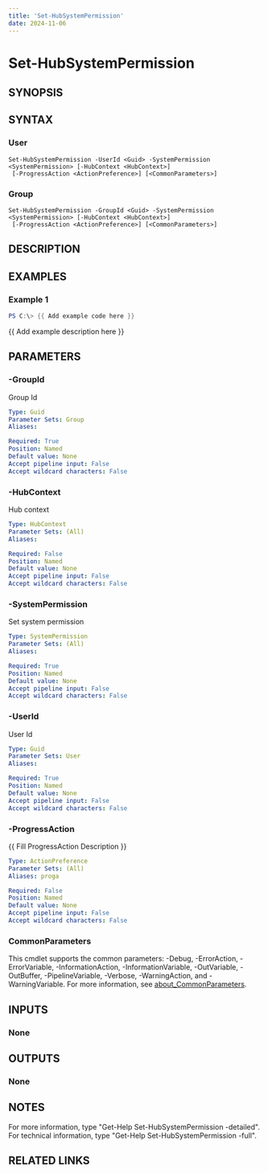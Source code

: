 ```yaml
---
title: 'Set-HubSystemPermission'
date: 2024-11-06
---
```



# Set-HubSystemPermission

## SYNOPSIS

## SYNTAX

### User
```
Set-HubSystemPermission -UserId <Guid> -SystemPermission <SystemPermission> [-HubContext <HubContext>]
 [-ProgressAction <ActionPreference>] [<CommonParameters>]
```

### Group
```
Set-HubSystemPermission -GroupId <Guid> -SystemPermission <SystemPermission> [-HubContext <HubContext>]
 [-ProgressAction <ActionPreference>] [<CommonParameters>]
```

## DESCRIPTION
## EXAMPLES

### Example 1
```powershell
PS C:\> {{ Add example code here }}
```

{{ Add example description here }}

## PARAMETERS

### -GroupId
Group Id

```yaml
Type: Guid
Parameter Sets: Group
Aliases:

Required: True
Position: Named
Default value: None
Accept pipeline input: False
Accept wildcard characters: False
```

### -HubContext
Hub context

```yaml
Type: HubContext
Parameter Sets: (All)
Aliases:

Required: False
Position: Named
Default value: None
Accept pipeline input: False
Accept wildcard characters: False
```

### -SystemPermission
Set system permission

```yaml
Type: SystemPermission
Parameter Sets: (All)
Aliases:

Required: True
Position: Named
Default value: None
Accept pipeline input: False
Accept wildcard characters: False
```

### -UserId
User Id

```yaml
Type: Guid
Parameter Sets: User
Aliases:

Required: True
Position: Named
Default value: None
Accept pipeline input: False
Accept wildcard characters: False
```

### -ProgressAction
{{ Fill ProgressAction Description }}

```yaml
Type: ActionPreference
Parameter Sets: (All)
Aliases: proga

Required: False
Position: Named
Default value: None
Accept pipeline input: False
Accept wildcard characters: False
```

### CommonParameters
This cmdlet supports the common parameters: -Debug, -ErrorAction, -ErrorVariable, -InformationAction, -InformationVariable, -OutVariable, -OutBuffer, -PipelineVariable, -Verbose, -WarningAction, and -WarningVariable. For more information, see [about_CommonParameters](http://go.microsoft.com/fwlink/?LinkID=113216).

## INPUTS

### None
## OUTPUTS

### None
## NOTES
For more information, type "Get-Help Set-HubSystemPermission -detailed".
For technical information, type "Get-Help Set-HubSystemPermission -full".

## RELATED LINKS
